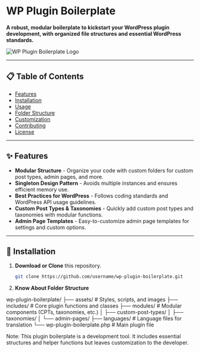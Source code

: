 # WP Plugin Boilerplate

**A robust, modular boilerplate to kickstart your WordPress plugin development, with organized file structures and essential WordPress standards.**

![WP Plugin Boilerplate Logo](https://your-image-link-here.com/logo.png) <!-- Optional: Add a logo or banner image -->

---

## 📋 Table of Contents

- [Features](#features)
- [Installation](#installation)
- [Usage](#usage)
- [Folder Structure](#folder-structure)
- [Customization](#customization)
- [Contributing](#contributing)
- [License](#license)

---

## ✨ Features

- **Modular Structure** - Organize your code with custom folders for custom post types, admin pages, and more.
- **Singleton Design Pattern** - Avoids multiple instances and ensures efficient memory use.
- **Best Practices for WordPress** - Follows coding standards and WordPress API usage guidelines.
- **Custom Post Types & Taxonomies** - Quickly add custom post types and taxonomies with modular functions.
- **Admin Page Templates** - Easy-to-customize admin page templates for settings and custom options.

---

## 🚀 Installation

1. **Download or Clone** this repository.
   ```bash
   git clone https://github.com/username/wp-plugin-boilerplate.git

2. **Know About Folder Structure** 

wp-plugin-boilerplate/
├── assets/               # Styles, scripts, and images
├── includes/             # Core plugin functions and classes
├── modules/              # Modular components (CPTs, taxonomies, etc.)
│   ├── custom-post-types/
│   ├── taxonomies/
│   └── admin-pages/
├── languages/            # Language files for translation
└── wp-plugin-boilerplate.php # Main plugin file

Note: This plugin boilerplate is a development tool. It includes essential structures and helper functions but leaves customization to the developer.


